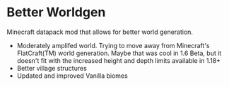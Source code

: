 # Better Worldgen
Minecraft datapack mod that allows for better world generation.

- Moderately amplifed world. Trying to move away from Minecraft's FlatCraft(TM) world generation. Maybe that was cool in 1.6 Beta, but it doesn't fit with the increased height and depth limits available in 1.18+
- Better village structures
- Updated and improved Vanilla biomes

